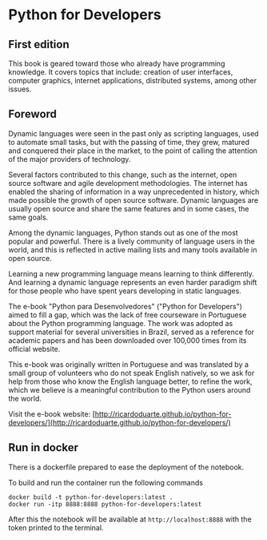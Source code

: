 Python for Developers
=====================
First edition
-------------
This book is geared toward those who already have programming knowledge. It covers topics that include: creation of user interfaces, computer graphics, internet applications, distributed systems, among other issues.

Foreword
--------
Dynamic languages were seen in the past only as scripting languages, used to automate small tasks, but with the passing of time, they grew, matured and conquered their place in the market, to the point of calling the attention of the major providers of technology.

Several factors contributed to this change, such as the internet, open source software and agile development methodologies. The internet has enabled the sharing of information in a way unprecedented in history, which made possible the growth of open source software. Dynamic languages are usually open source and share the same features and in some cases, the same goals.

Among the dynamic languages, Python stands out as one of the most popular and powerful. There is a lively community of language users in the world, and this is reflected in active mailing lists and many tools available in open source.

Learning a new programming language means learning to think differently. And learning a dynamic language represents an even harder paradigm shift for those people who have spent years developing in static languages.

The e-book "Python para Desenvolvedores" ("Python for Developers") aimed to fill a gap, which was the lack of free courseware in Portuguese about the Python programming language. The work was adopted as support material for several universities in Brazil, served as a reference for academic papers and has been downloaded over 100,000 times from its official website.

This e-book was originally written in Portuguese and was translated by a small group of volunteers who do not speak English natively, so we ask for help from those who know the English language better, to refine the work, which we believe is a meaningful contribution to the Python users around the world.

Visit the e-book website: [http://ricardoduarte.github.io/python-for-developers/](http://ricardoduarte.github.io/python-for-developers/)

Run in docker
-------------
There is a dockerfile prepared to ease the deployment of the notebook.

To build and run the container run the following commands

```
docker build -t python-for-developers:latest .
docker run -itp 8888:8888 python-for-developers:latest
```

After this the notebook will be available at `http://localhost:8888` with the token printed to the terminal.
